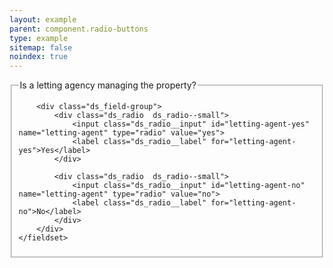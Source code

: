 ```yaml
---
layout: example
parent: component.radio-buttons
type: example
sitemap: false
noindex: true
---
```

<form>
    <fieldset>
        <legend>Is a letting agency managing the property?</legend>

        <div class="ds_field-group">
            <div class="ds_radio  ds_radio--small">
                <input class="ds_radio__input" id="letting-agent-yes" name="letting-agent" type="radio" value="yes">
                <label class="ds_radio__label" for="letting-agent-yes">Yes</label>
            </div>

            <div class="ds_radio  ds_radio--small">
                <input class="ds_radio__input" id="letting-agent-no" name="letting-agent" type="radio" value="no">
                <label class="ds_radio__label" for="letting-agent-no">No</label>
            </div>
        </div>
    </fieldset>
</form>
